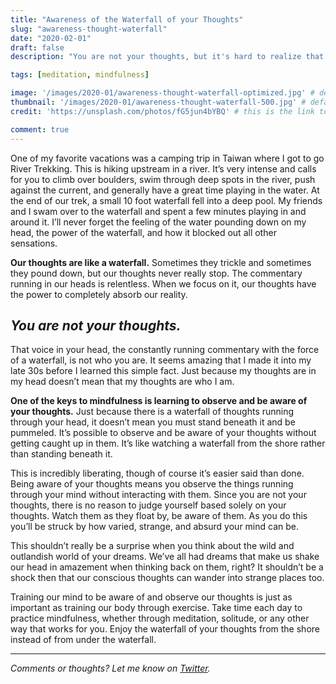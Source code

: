 ```yaml
---
title: "Awareness of the Waterfall of your Thoughts"
slug: "awareness-thought-waterfall"
date: "2020-02-01"
draft: false
description: "You are not your thoughts, but it's hard to realize that when your thoughts constantly crash down all around you. Mindfulness teaches us how to observe our thoughts."

tags: [meditation, mindfulness]

image: '/images/2020-01/awareness-thought-waterfall-optimized.jpg' # default width is 1280
thumbnail: '/images/2020-01/awareness-thought-waterfall-500.jpg' # default size should be 500x500
credit: 'https://unsplash.com/photos/fG5jun4bYBQ' # this is the link to the page the image came from 

comment: true
---
```

One of my favorite vacations was a camping trip in Taiwan where I got to go River Trekking. This is hiking upstream in a river. It’s very intense and calls for you to climb over boulders, swim through deep spots in the river, push against the current, and generally have a great time playing in the water. At the end of our trek, a small 10 foot waterfall fell into a deep pool. My friends and I swam over to the waterfall and spent a few minutes playing in and around it. I’ll never forget the feeling of the water pounding down on my head, the power of the waterfall, and how it blocked out all other sensations.
<!--more-->

**Our thoughts are like a waterfall.** Sometimes they trickle and sometimes they pound down, but our thoughts never really stop. The commentary running in our heads is relentless. When we focus on it, our thoughts have the power to completely absorb our reality.

## ***You are not your thoughts.***

That voice in your head, the constantly running commentary with the force of a waterfall, is not who you are. It seems amazing that I made it into my late 30s before I learned this simple fact. Just because my thoughts are in my head doesn’t mean that my thoughts are who I am.

**One of the keys to mindfulness is learning to observe and be aware of your thoughts.** Just because there is a waterfall of thoughts running through your head, it doesn’t mean you must stand beneath it and be pummeled. It’s possible to observe and be aware of your thoughts without getting caught up in them. It’s like watching a waterfall from the shore rather than standing beneath it.

This is incredibly liberating, though of course it’s easier said than done. Being aware of your thoughts means you observe the things running through your mind without interacting with them. Since you are not your thoughts, there is no reason to judge yourself based solely on your thoughts. Watch them as they float by, be aware of them. As you do this you’ll be struck by how varied, strange, and absurd your mind can be.

This shouldn’t really be a surprise when you think about the wild and outlandish world of your dreams. We’ve all had dreams that make us shake our head in amazement when thinking back on them, right? It shouldn’t be a shock then that our conscious thoughts can wander into strange places too.

Training our mind to be aware of and observe our thoughts is just as important as training our body through exercise. Take time each day to practice mindfulness, whether through meditation, solitude, or any other way that works for you. Enjoy the waterfall of your thoughts from the shore instead of from under the waterfall.

---

*Comments or thoughts? Let me know on [Twitter](https://twitter.com/adamtervort/).*
